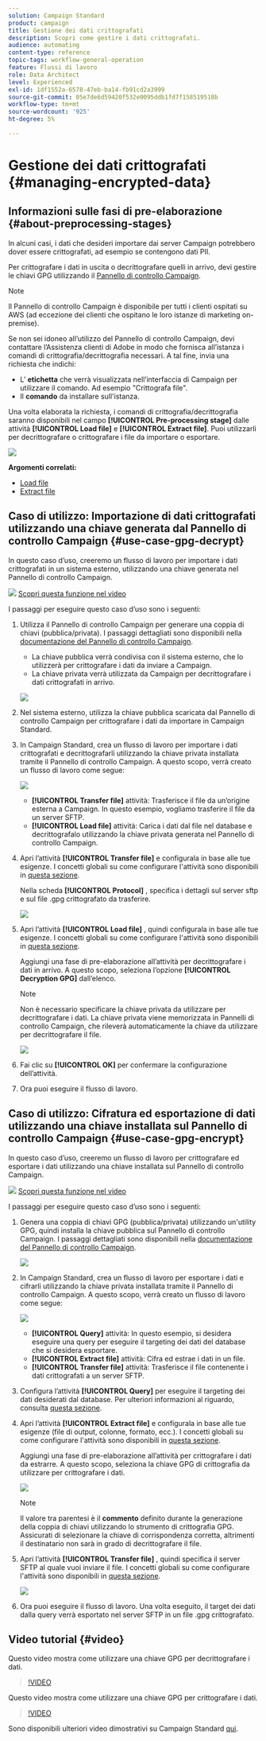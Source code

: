 ```yaml
---
solution: Campaign Standard
product: campaign
title: Gestione dei dati crittografati
description: Scopri come gestire i dati crittografati.
audience: automating
content-type: reference
topic-tags: workflow-general-operation
feature: Flussi di lavoro
role: Data Architect
level: Experienced
exl-id: 1df1552a-6578-47eb-ba14-fb91cd2a3999
source-git-commit: 05e7de6d59420f532e0095ddb1fd7f158519518b
workflow-type: tm+mt
source-wordcount: '925'
ht-degree: 5%

---
```


# Gestione dei dati crittografati {#managing-encrypted-data}

## Informazioni sulle fasi di pre-elaborazione {#about-preprocessing-stages}

In alcuni casi, i dati che desideri importare dai server Campaign potrebbero dover essere crittografati, ad esempio se contengono dati PII.

Per crittografare i dati in uscita o decrittografare quelli in arrivo, devi gestire le chiavi GPG utilizzando il [Pannello di controllo Campaign](https://experienceleague.adobe.com/docs/control-panel/using/instances-settings/gpg-keys-management.html?lang=it).

>[!NOTE]
>
>Il Pannello di controllo Campaign è disponibile per tutti i clienti ospitati su AWS (ad eccezione dei clienti che ospitano le loro istanze di marketing on-premise).

Se non sei idoneo all’utilizzo del Pannello di controllo Campaign, devi contattare l’Assistenza clienti di Adobe in modo che fornisca all’istanza i comandi di crittografia/decrittografia necessari. A tal fine, invia una richiesta che indichi:

* L’ **etichetta** che verrà visualizzata nell’interfaccia di Campaign per utilizzare il comando. Ad esempio &quot;Crittografa file&quot;.
* Il **comando** da installare sull&#39;istanza.

Una volta elaborata la richiesta, i comandi di crittografia/decrittografia saranno disponibili nel campo **[!UICONTROL Pre-processing stage]** dalle attività **[!UICONTROL Load file]** e **[!UICONTROL Extract file]**. Puoi utilizzarli per decrittografare o crittografare i file da importare o esportare.

![](assets/preprocessing-encryption.png)

**Argomenti correlati:**

* [Load file](../../automating/using/load-file.md)
* [Extract file](../../automating/using/extract-file.md)

## Caso di utilizzo: Importazione di dati crittografati utilizzando una chiave generata dal Pannello di controllo Campaign {#use-case-gpg-decrypt}

In questo caso d’uso, creeremo un flusso di lavoro per importare i dati crittografati in un sistema esterno, utilizzando una chiave generata nel Pannello di controllo Campaign.

![](assets/do-not-localize/how-to-video.png) [Scopri questa funzione nel video](#video)

I passaggi per eseguire questo caso d’uso sono i seguenti:

1. Utilizza il Pannello di controllo Campaign per generare una coppia di chiavi (pubblica/privata). I passaggi dettagliati sono disponibili nella [documentazione del Pannello di controllo Campaign](https://experienceleague.adobe.com/docs/control-panel/using/instances-settings/gpg-keys-management.html#decrypting-data).

   * La chiave pubblica verrà condivisa con il sistema esterno, che lo utilizzerà per crittografare i dati da inviare a Campaign.
   * La chiave privata verrà utilizzata da Campaign per decrittografare i dati crittografati in arrivo.

   ![](assets/gpg_generate.png)

1. Nel sistema esterno, utilizza la chiave pubblica scaricata dal Pannello di controllo Campaign per crittografare i dati da importare in Campaign Standard.

1. In Campaign Standard, crea un flusso di lavoro per importare i dati crittografati e decrittografarli utilizzando la chiave privata installata tramite il Pannello di controllo Campaign. A questo scopo, verrà creato un flusso di lavoro come segue:

   ![](assets/gpg_workflow.png)

   * **[!UICONTROL Transfer file]** attività: Trasferisce il file da un’origine esterna a Campaign. In questo esempio, vogliamo trasferire il file da un server SFTP.
   * **[!UICONTROL Load file]** attività: Carica i dati dal file nel database e decrittografalo utilizzando la chiave privata generata nel Pannello di controllo Campaign.

1. Apri l’attività **[!UICONTROL Transfer file]** e configurala in base alle tue esigenze. I concetti globali su come configurare l&#39;attività sono disponibili in [questa sezione](../../automating/using/load-file.md).

   Nella scheda **[!UICONTROL Protocol]** , specifica i dettagli sul server sftp e sul file .gpg crittografato da trasferire.

   ![](assets/gpg_transfer.png)

1. Apri l’attività **[!UICONTROL Load file]** , quindi configurala in base alle tue esigenze. I concetti globali su come configurare l&#39;attività sono disponibili in [questa sezione](../../automating/using/load-file.md).

   Aggiungi una fase di pre-elaborazione all’attività per decrittografare i dati in arrivo. A questo scopo, seleziona l’opzione **[!UICONTROL Decryption GPG]** dall’elenco.

   >[!NOTE]
   >
   >Non è necessario specificare la chiave privata da utilizzare per decrittografare i dati. La chiave privata viene memorizzata in Pannelli di controllo Campaign, che rileverà automaticamente la chiave da utilizzare per decrittografare il file.

   ![](assets/gpg_load.png)

1. Fai clic su **[!UICONTROL OK]** per confermare la configurazione dell’attività.

1. Ora puoi eseguire il flusso di lavoro.

## Caso di utilizzo: Cifratura ed esportazione di dati utilizzando una chiave installata sul Pannello di controllo Campaign {#use-case-gpg-encrypt}

In questo caso d’uso, creeremo un flusso di lavoro per crittografare ed esportare i dati utilizzando una chiave installata sul Pannello di controllo Campaign.

![](assets/do-not-localize/how-to-video.png) [Scopri questa funzione nel video](#video)

I passaggi per eseguire questo caso d’uso sono i seguenti:

1. Genera una coppia di chiavi GPG (pubblica/privata) utilizzando un&#39;utility GPG, quindi installa la chiave pubblica sul Pannello di controllo Campaign. I passaggi dettagliati sono disponibili nella [documentazione del Pannello di controllo Campaign](https://experienceleague.adobe.com/docs/control-panel/using/instances-settings/gpg-keys-management.html#encrypting-data).

   ![](assets/gpg_install.png)

1. In Campaign Standard, crea un flusso di lavoro per esportare i dati e cifrarli utilizzando la chiave privata installata tramite il Pannello di controllo Campaign. A questo scopo, verrà creato un flusso di lavoro come segue:

   ![](assets/gpg-workflow-export.png)

   * **[!UICONTROL Query]** attività: In questo esempio, si desidera eseguire una query per eseguire il targeting dei dati del database che si desidera esportare.
   * **[!UICONTROL Extract file]** attività: Cifra ed estrae i dati in un file.
   * **[!UICONTROL Transfer file]** attività: Trasferisce il file contenente i dati crittografati a un server SFTP.

1. Configura l’attività **[!UICONTROL Query]** per eseguire il targeting dei dati desiderati dal database. Per ulteriori informazioni al riguardo, consulta [questa sezione](../../automating/using/query.md).

1. Apri l’attività **[!UICONTROL Extract file]** e configurala in base alle tue esigenze (file di output, colonne, formato, ecc.). I concetti globali su come configurare l&#39;attività sono disponibili in [questa sezione](../../automating/using/extract-file.md).

   Aggiungi una fase di pre-elaborazione all’attività per crittografare i dati da estrarre. A questo scopo, seleziona la chiave GPG di crittografia da utilizzare per crittografare i dati.

   ![](assets/gpg-extract-stage.png)

   >[!NOTE]
   >
   >Il valore tra parentesi è il **commento** definito durante la generazione della coppia di chiavi utilizzando lo strumento di crittografia GPG. Assicurati di selezionare la chiave di corrispondenza corretta, altrimenti il destinatario non sarà in grado di decrittografare il file.

1. Apri l’attività **[!UICONTROL Transfer file]** , quindi specifica il server SFTP al quale vuoi inviare il file. I concetti globali su come configurare l&#39;attività sono disponibili in [questa sezione](../../automating/using/transfer-file.md).

   ![](assets/gpg-transfer-encrypt.png)

1. Ora puoi eseguire il flusso di lavoro. Una volta eseguito, il target dei dati dalla query verrà esportato nel server SFTP in un file .gpg crittografato.

## Video tutorial {#video}

Questo video mostra come utilizzare una chiave GPG per decrittografare i dati.

>[!VIDEO](https://video.tv.adobe.com/v/35753?quality=12)

Questo video mostra come utilizzare una chiave GPG per crittografare i dati.

>[!VIDEO](https://video.tv.adobe.com/v/36380?quality=12)

Sono disponibili ulteriori video dimostrativi su Campaign Standard [qui](https://experienceleague.adobe.com/docs/campaign-standard-learn/tutorials/overview.html?lang=it).
